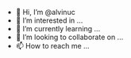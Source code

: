- 👋 Hi, I’m @alvinuc
- 👀 I’m interested in ...
- 🌱 I’m currently learning ...
- 💞️ I’m looking to collaborate on ...
- 📫 How to reach me ...

<!---
alvinuc/alvinuc is a ✨ special ✨ repository because its `README.md` (this file) appears on your GitHub profile.
You can click the Preview link to take a look at your changes.
--->
